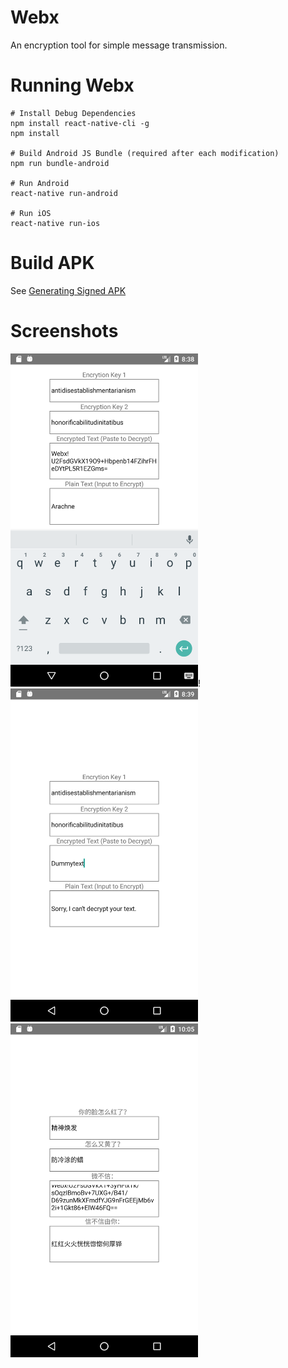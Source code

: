 # Webx

An encryption tool for simple message transmission.

# Running Webx

```
# Install Debug Dependencies
npm install react-native-cli -g
npm install

# Build Android JS Bundle (required after each modification)
npm run bundle-android

# Run Android
react-native run-android

# Run iOS
react-native run-ios
```

# Build APK

See [Generating Signed APK](https://facebook.github.io/react-native/docs/signed-apk-android.html)

# Screenshots

<img src="Screenshots/1.png" width="300">!<img src="Screenshots/2.png" width="300"><img src="Screenshots/3.png" width="300">